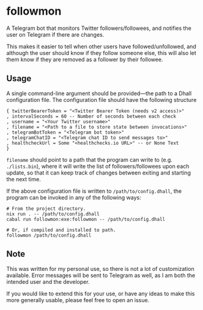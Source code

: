 # followmon

A Telegram bot that monitors Twitter followers/followees, and notifies the user
on Telegram if there are changes.

This makes it easier to tell when other users have followed/unfollowed, and
although the user should know if they follow someone else, this will also let
them know if they are removed as a follower by their followee.

## Usage

A single command-line argument should be provided—the path to a Dhall
configuration file. The configuration file should have the following structure

```dhall
{ twitterBearerToken = "<Twitter Bearer Token (needs v2 access)>"
, intervalSeconds = 60 -- Number of seconds between each check
, username = "<Your Twitter username>"
, filename = "<Path to a file to store state between invocations>"
, telegramBotToken = "<Telegram bot token>"
, telegramChatID = "<Telegram chat ID to send messages to>"
, healthcheckUrl = Some "<healthchecks.io URL>" -- or None Text
}
```

`filename` should point to a path that the program can write to (e.g.
`./lists.bin`), where it will write the list of followers/followees upon each
update, so that it can keep track of changes between exiting and starting the
next time.

If the above configuration file is written to `/path/to/config.dhall`, the
program can be invoked in any of the following ways:

```
# From the project directory.
nix run . -- /path/to/config.dhall
cabal run followmon:exe:followmon -- /path/to/config.dhall

# Or, if compiled and installed to path.
followmon /path/to/config.dhall
```

## Note

This was written for my personal use, so there is not a lot of customization
available. Error messages will be sent to Telegram as well, as I am both the
intended user and the developer.

If you would like to extend this for your use, or have any ideas to make this
more generally usable, please feel free to open an issue.
